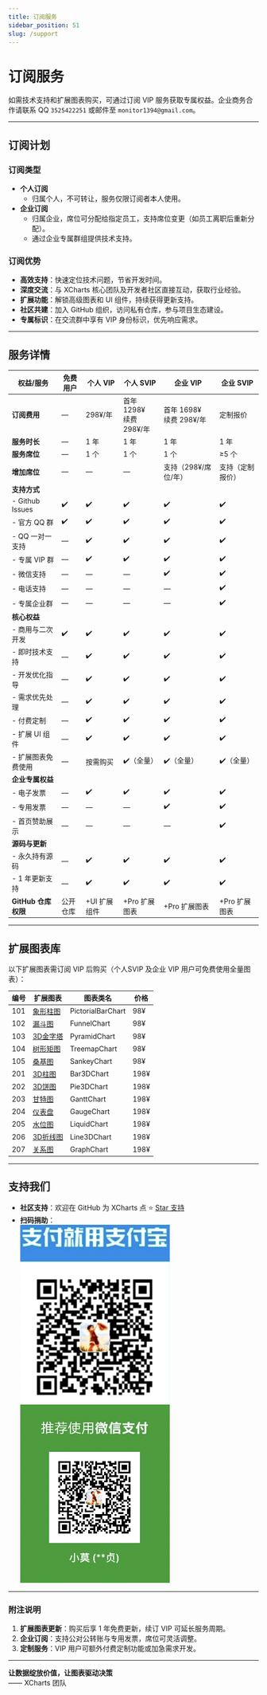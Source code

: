 ```yaml
---
title: 订阅服务
sidebar_position: 51
slug: /support
---
```


# 订阅服务

如需技术支持和扩展图表购买，可通过订阅 VIP 服务获取专属权益。企业商务合作请联系 QQ `3525422251` 或邮件至 `monitor1394@gmail.com`。

---

## 订阅计划

### 订阅类型
- **个人订阅**  
  - 归属个人，不可转让，服务仅限订阅者本人使用。
- **企业订阅**  
  - 归属企业，席位可分配给指定员工，支持席位变更（如员工离职后重新分配）。
  - 通过企业专属群组提供技术支持。

### 订阅优势
- **高效支持**：快速定位技术问题，节省开发时间。
- **深度交流**：与 XCharts 核心团队及开发者社区直接互动，获取行业经验。
- **扩展功能**：解锁高级图表和 UI 组件，持续获得更新支持。
- **社区共建**：加入 GitHub 组织，访问私有仓库，参与项目生态建设。
- **专属标识**：在交流群中享有 VIP 身份标识，优先响应需求。

---

## 服务详情

| 权益/服务          | 免费用户 | 个人 VIP | 个人 SVIP       | 企业 VIP        | 企业 SVIP      |
|-------------------|----------|----------|-----------------|-----------------|----------------|
| **订阅费用**       | —        | 298¥/年  | 首年 1298¥<br/>续费 298¥/年 | 首年 1698¥<br/>续费 298¥/年 | 定制报价        |
| **服务时长**       | —        | 1 年     | 1 年            | 1 年            | 1 年           |
| **服务席位**       | —        | 1 个       | 1 个              | 1 个              | ≥5 个            |
| **增加席位**       | —        | —        | —               | 支持（298¥/席位/年） | 支持（定制报价）|
| **支持方式**       |          |          |                 |                 |                |
| - Github Issues   | ✔️        | ✔️        | ✔️              | ✔️              | ✔️             |
| - 官方 QQ 群       | ✔️        | ✔️       | ✔️              | ✔️              | ✔️             |
| - QQ 一对一支持    | —        | ✔️        | ✔️              | ✔️              | ✔️             |
| - 专属 VIP 群      | —        | ✔️       | ✔️              | ✔️              | ✔️             |
| - 微信支持         | —        | —        | —               | ✔️              | ✔️           |
| - 电话支持         | —        | —        | —               | —               | ✔️             |
| - 专属企业群        | —       | —        | —               | —               | ✔️             |
| **核心权益**       |          |          |                 |                 |                |
| - 商用与二次开发   | ✔️         | ✔️       | ✔️              | ✔️              | ✔️             |
| - 即时技术支持     | —        | ✔️       | ✔️              | ✔️              | ✔️             |
| - 开发优化指导     | —        | ✔️       | ✔️              | ✔️              | ✔️             |
| - 需求优先处理     | —        | ✔️       | ✔️              | ✔️              | ✔️             |
| - 付费定制        | —         | ✔️       | ✔️              | ✔️              | ✔️             |
| - 扩展 UI 组件     | —        | ✔️       | ✔️              | ✔️              | ✔️             |
| - 扩展图表免费使用  | —        | 按需购买 | ✔️（全量）       | ✔️（全量）       | ✔️（全量）      |
| **企业专属权益**   |          |          |                 |                 |                |
| - 电子发票         | —        | ✔️ | ✔️         | ✔️         | ✔️        |
| - 专用发票         | —        | — | —         | ✔️         | ✔️        |
| - 首页赞助展示     | —        | —        | —               | —               | ✔️             |
| **源码与更新**     |          |          |                 |                 |                |
| - 永久持有源码     | —        | ✔️       | ✔️              | ✔️              | ✔️             |
| - 1 年更新支持    | —        | ✔️       | ✔️              | ✔️              | ✔️             |
| **GitHub 仓库权限**| 公开仓库 | +UI 扩展组件 | +Pro 扩展图表    | +Pro 扩展图表    | +Pro 扩展图表   |

---

## 扩展图表库

以下扩展图表需订阅 VIP 后购买（个人SVIP 及企业 VIP 用户可免费使用全量图表）：

|编号|扩展图表|图表类名|价格|
|--|--|--|--|
| 101 | [象形柱图](https://xcharts-team.github.io/docs/pictorialbar)    |PictorialBarChart  | 98¥   |
| 102 | [漏斗图](https://xcharts-team.github.io/docs/funnel)      |FunnelChart        | 98¥   |
| 103 | [3D金字塔](https://xcharts-team.github.io/docs/pyramid)    |PyramidChart       | 98¥   |
| 104 | [树形矩图](https://xcharts-team.github.io/docs/treemap)    |TreemapChart       | 98¥   |
| 105 | [桑基图](https://xcharts-team.github.io/docs/sankey)    |SankeyChart       | 98¥   |
| 201 | [3D柱图](https://xcharts-team.github.io/docs/bar3d)      |Bar3DChart         | 198¥  |
| 202 | [3D饼图](https://xcharts-team.github.io/docs/pie3d)      |Pie3DChart         | 198¥  |
| 203 | [甘特图](https://xcharts-team.github.io/docs/gantt)      |GanttChart         | 198¥  |
| 204 | [仪表盘](https://xcharts-team.github.io/docs/gauge)      |GaugeChart         | 198¥  |
| 205 | [水位图](https://xcharts-team.github.io/docs/liquid)      |LiquidChart        | 198¥  |
| 206 | [3D折线图](https://xcharts-team.github.io/docs/line3d)      |Line3DChart        | 198¥  |
| 207 | [关系图](https://xcharts-team.github.io/docs/graph)      |GraphChart        | 198¥  |

---

## 支持我们

- **社区支持**：欢迎在 GitHub 为 XCharts 点 ⭐️ [Star 支持](https://github.com/XCharts-Team/XCharts)  
- **扫码捐助**：  
  ![支付宝](img/support_alipay.png)  
  ![微信支付](img/support_wechat.png)  

---

### 附注说明
1. **扩展图表更新**：购买后享 1 年免费更新，续订 VIP 可延长服务周期。
2. **企业订阅**：支持公对公转账与专用发票，席位可灵活调整。
3. **定制服务**：VIP 用户可额外付费定制功能或加急需求开发。

---

**让数据绽放价值，让图表驱动决策**  
—— XCharts 团队